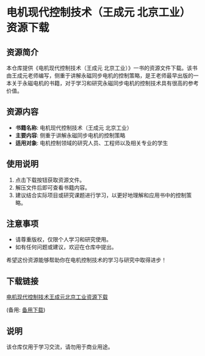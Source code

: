 # 电机现代控制技术（王成元 北京工业）资源下载

## 资源简介

本仓库提供《电机现代控制技术（王成元 北京工业）》一书的资源文件下载。该书由王成元老师编写，侧重于讲解永磁同步电机的控制策略，是王老师最早出版的一本关于永磁电机的书籍，对于学习和研究永磁同步电机的控制技术具有很高的参考价值。

## 资源内容

- **书籍名称**: 电机现代控制技术（王成元 北京工业）
- **主要内容**: 侧重于讲解永磁同步电机的控制策略
- **适用对象**: 电机控制领域的研究人员、工程师以及相关专业的学生

## 使用说明

1. 点击下载按钮获取资源文件。
2. 解压文件后即可查看书籍内容。
3. 建议结合实际项目或研究课题进行学习，以更好地理解和应用书中的控制策略。

## 注意事项

- 请尊重版权，仅限个人学习和研究使用。
- 如有任何问题或建议，欢迎在仓库中提出。

希望这份资源能够帮助你在电机控制技术的学习与研究中取得进步！

## 下载链接
[电机现代控制技术王成元北京工业资源下载](https://pan.quark.cn/s/f45c8c37f54e) 

(备用: [备用下载](https://pan.baidu.com/s/1BU672c4g1XnMC5KqHI2BnA?pwd=1234))

## 说明

该仓库仅用于学习交流，请勿用于商业用途。
